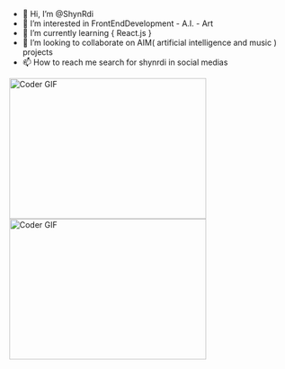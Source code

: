 - 👋 Hi, I’m @ShynRdi
- 👀 I’m interested in FrontEndDevelopment - A.I. - Art
- 🌱 I’m currently learning { React.js }
- 💞️ I’m looking to collaborate on AIM( artificial intelligence and music ) projects
- 📫 How to reach me search for shynrdi in social medias
<div>
  <img alt="Coder GIF" height=250 width=350 src="https://raw.githubusercontent.com/TheDudeThatCode/TheDudeThatCode/master/Assets/Developer.gif" />
  <img alt="Coder GIF" height=250 width=350 src="https://media.tenor.com/atAdikBk9WcAAAAi/ablobblewobble-blob.gif" />
</div>
<!---
ShynRdi/ShynRdi is a ✨ special ✨ repository because its `README.md` (this file) appears on your GitHub profile.
You can click the Preview link to take a look at your changes.
--->
